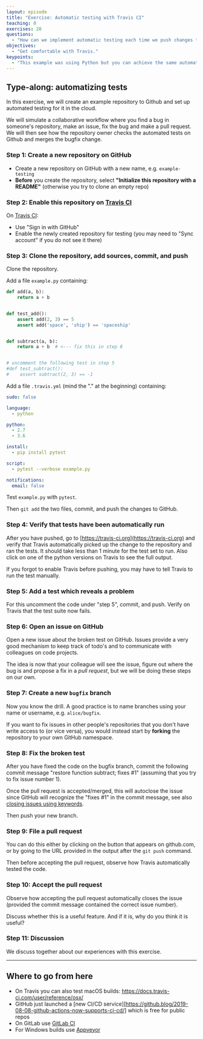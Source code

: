 ```yaml
---
layout: episode
title: "Exercise: Automatic testing with Travis CI"
teaching: 0
exercises: 20
questions:
  - "How can we implement automatic testing each time we push changes to the repository?"
objectives:
  - "Get comfortable with Travis."
keypoints:
  - "This example was using Python but you can achieve the same automation for Fortran or C or C++."
---
```


## Type-along: automatizing tests

In this exercise, we will create an example repository to Github and set up
automated testing for it in the cloud.  

We will simulate a collaborative workflow where you find
a bug in someone's repository, make an issue, fix the bug and make a pull
request. We will then see how the repository owner checks the 
automated tests on Github and merges the bugfix change.

### Step 1: Create a new repository on GitHub

- Create a new repository on GitHub with a new name, e.g. `example-testing`
- **Before** you create the repository, select **"Initialize this repository with a README"** (otherwise you try to clone an empty repo)

### Step 2: Enable this repository on [Travis CI](https://travis-ci.org)

On [Travis CI](https://travis-ci.org):

- Use "Sign in with GitHub"
- Enable the newly created repository for testing (you may need to "Sync account" if you do not see it there)


### Step 3: Clone the repository, add sources, commit, and push

Clone the repository.

Add a file `example.py` containing:

```python
def add(a, b):
    return a + b


def test_add():
    assert add(2, 3) == 5
    assert add('space', 'ship') == 'spaceship'


def subtract(a, b):
    return a + b  # <--- fix this in step 8


# uncomment the following test in step 5
#def test_subtract():
#    assert subtract(2, 3) == -1
```

Add a file `.travis.yml` (mind the "." at the beginning) containing:

```yaml
sudo: false

language:
  - python

python:
  - 2.7
  - 3.6

install:
  - pip install pytest

script:
  - pytest --verbose example.py

notifications:
  email: false
```

Test `example.py` with `pytest`.

Then `git add` the two files, commit, and push the changes to GitHub.


### Step 4: Verify that tests have been automatically run

After you have pushed, go to [https://travis-ci.org](https://travis-ci.org) and
verify that Travis automatically picked up the change to the repository and ran
the tests.  It should take less than 1 minute for the test set to run.  Also
click on one of the python versions on Travis to see the full output.

If you forgot to enable Travis before pushing, you may have to tell
Travis to run the test manually.

### Step 5: Add a test which reveals a problem

For this uncomment the code under "step 5", commit, and push.
Verify on Travis that the test suite now fails.


### Step 6: Open an issue on GitHub

Open a new issue about the broken test on GitHub. Issues
provide a very good mechanism to keep track of todo's 
and to communicate with colleagues on code projects.

The idea is now that your colleague will see the 
issue, figure out where the bug is and propose a fix
in a *pull request*, but we will be doing these steps on 
our own.

### Step 7: Create a new `bugfix` branch

Now you know the drill. A good practice is to name branches using your
name or username, e.g. `alice/bugfix`. 

If you want to fix issues in other people's repositories that you don't 
have write access to (or vice versa), you would instead start by 
**forking** the repository to your own GitHub namespace.

### Step 8: Fix the broken test

After you have fixed the code on the bugfix branch,
commit the following commit message "restore function subtract; fixes #1" (assuming that you try to fix issue number 1).

Once the pull request is accepted/merged, this will autoclose the issue since GitHub will recognize the "fixes #1" in the commit message, see also
[closing issues using keywords](https://help.github.com/articles/closing-issues-using-keywords/).

Then push your new branch.


### Step 9: File a pull request

You can do this either by clicking on the button that appears on 
github.com, or by going to the URL provided in the output after the 
`git push` command.

Then before accepting the pull request, observe
how Travis automatically tested the code.


### Step 10: Accept the pull request

Observe how accepting the pull request automatically closes the issue (provided
the commit message contained the correct issue number).

Discuss whether this is a useful feature. And if it is, why do you think it is useful?


### Step 11: Discussion

We discuss together about our experiences with this exercise.

---

## Where to go from here

- On Travis you can also test macOS builds: https://docs.travis-ci.com/user/reference/osx/
- GitHub just launched a [new CI/CD service][https://github.blog/2019-08-08-github-actions-now-supports-ci-cd/] which is free for public repos
- On GitLab use [GitLab CI](https://about.gitlab.com/product/continuous-integration/)
- For Windows builds use [Appveyor](https://www.appveyor.com)
